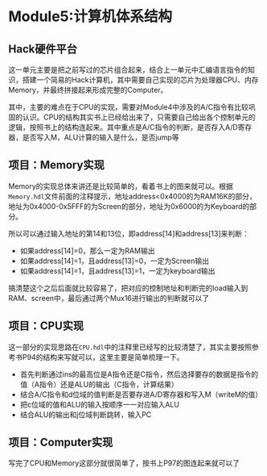 # Module5:计算机体系结构
## Hack硬件平台
这一单元主要是把之前写过的芯片组合起来，结合上一单元中汇编语言指令的知识，搭建一个简易的Hack计算机，其中需要自己实现的芯片为处理器CPU、内存Memory，并最终拼接起来形成完整的Computer。

其中，主要的难点在于CPU的实现，需要对Module4中涉及的A/C指令有比较巩固的认识。CPU的结构其实书上已经给出来了，只需要自己给出各个控制单元的逻辑，按照书上的结构连起来。其中重点是A/C指令的判断，是否存入A/D寄存器，是否写入M，ALU计算的输入是什么，是否jump等
## 项目：Memory实现
Memory的实现总体来讲还是比较简单的，看着书上的图来就可以。根据```Memory.hdl```文件前面的注释提示，地址address<0x4000的为RAM16K的部分，地址为0x4000-0x5FFF的为Screen的部分，地址为0x6000的为Keyboard的部分。

所以可以通过输入地址的第14和13位，即address[14]和address[13]来判断：
* 如果address[14]=0，那么一定为RAM输出
* 如果address[14]=1，且address[13]=0，一定为Screen输出
* 如果address[14]=1，且address[13]=1，一定为keyboard输出

搞清楚这个之后后面就比较容易了，把对应的控制地址和判断完的load输入到RAM、screen中，最后通过两个Mux16进行输出的判断就可以了
## 项目：CPU实现
这一部分的实现思路在```CPU.hdl```中的注释里已经写的比较清楚了，其实主要按照参考书P94的结构来写就可以，这里主要是简单梳理一下。
* 首先判断通过ins的最高位是A指令还是C指令，然后选择要存的数据是指令的值（A指令）还是ALU的输出（C指令，计算结果）
* 结合A/C指令和d位域的值判断是否要存进A/D寄存器和写入M（writeM的值）
* 把c位域的值和ALU的输入按顺序一一对应输入ALU
* 结合ALU的输出和j位域判断跳转，输入PC
## 项目：Computer实现
写完了CPU和Memory这部分就很简单了，按书上P97的图连起来就可以了


